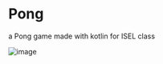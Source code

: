 # Pong
a Pong game made with kotlin for ISEL class


![image](https://github.com/user-attachments/assets/ea8d7696-4433-4d00-8482-e2cb9d0d6978)
